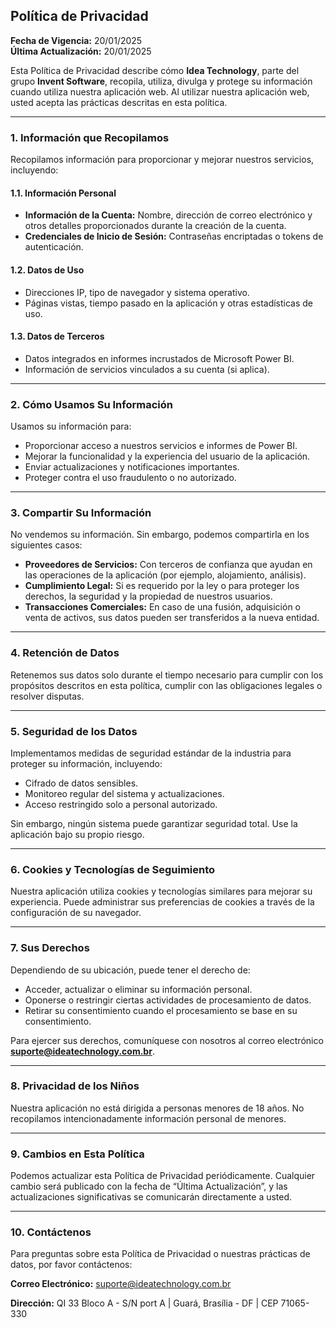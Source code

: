 ## **Política de Privacidad**

**Fecha de Vigencia:** 20/01/2025  
**Última Actualización:** 20/01/2025  

Esta Política de Privacidad describe cómo **Idea Technology**, parte del grupo **Invent Software**, recopila, utiliza, divulga y protege su información cuando utiliza nuestra aplicación web. Al utilizar nuestra aplicación web, usted acepta las prácticas descritas en esta política.  

---

### **1. Información que Recopilamos**  
Recopilamos información para proporcionar y mejorar nuestros servicios, incluyendo:  

#### 1.1. **Información Personal**  
- **Información de la Cuenta:** Nombre, dirección de correo electrónico y otros detalles proporcionados durante la creación de la cuenta.  
- **Credenciales de Inicio de Sesión:** Contraseñas encriptadas o tokens de autenticación.  

#### 1.2. **Datos de Uso**  
- Direcciones IP, tipo de navegador y sistema operativo.  
- Páginas vistas, tiempo pasado en la aplicación y otras estadísticas de uso.  

#### 1.3. **Datos de Terceros**  
- Datos integrados en informes incrustados de Microsoft Power BI.  
- Información de servicios vinculados a su cuenta (si aplica).  

---

### **2. Cómo Usamos Su Información**  
Usamos su información para:  
- Proporcionar acceso a nuestros servicios e informes de Power BI.  
- Mejorar la funcionalidad y la experiencia del usuario de la aplicación.  
- Enviar actualizaciones y notificaciones importantes.  
- Proteger contra el uso fraudulento o no autorizado.  

---

### **3. Compartir Su Información**  
No vendemos su información. Sin embargo, podemos compartirla en los siguientes casos:  
- **Proveedores de Servicios:** Con terceros de confianza que ayudan en las operaciones de la aplicación (por ejemplo, alojamiento, análisis).  
- **Cumplimiento Legal:** Si es requerido por la ley o para proteger los derechos, la seguridad y la propiedad de nuestros usuarios.  
- **Transacciones Comerciales:** En caso de una fusión, adquisición o venta de activos, sus datos pueden ser transferidos a la nueva entidad.  

---

### **4. Retención de Datos**  
Retenemos sus datos solo durante el tiempo necesario para cumplir con los propósitos descritos en esta política, cumplir con las obligaciones legales o resolver disputas.  

---

### **5. Seguridad de los Datos**  
Implementamos medidas de seguridad estándar de la industria para proteger su información, incluyendo:  
- Cifrado de datos sensibles.  
- Monitoreo regular del sistema y actualizaciones.  
- Acceso restringido solo a personal autorizado.  

Sin embargo, ningún sistema puede garantizar seguridad total. Use la aplicación bajo su propio riesgo.  

---

### **6. Cookies y Tecnologías de Seguimiento**  
Nuestra aplicación utiliza cookies y tecnologías similares para mejorar su experiencia. Puede administrar sus preferencias de cookies a través de la configuración de su navegador.  

---

### **7. Sus Derechos**  
Dependiendo de su ubicación, puede tener el derecho de:  
- Acceder, actualizar o eliminar su información personal.  
- Oponerse o restringir ciertas actividades de procesamiento de datos.  
- Retirar su consentimiento cuando el procesamiento se base en su consentimiento.  

Para ejercer sus derechos, comuníquese con nosotros al correo electrónico **suporte@ideatechnology.com.br**.  

---

### **8. Privacidad de los Niños**  
Nuestra aplicación no está dirigida a personas menores de 18 años. No recopilamos intencionadamente información personal de menores.  

---

### **9. Cambios en Esta Política**  
Podemos actualizar esta Política de Privacidad periódicamente. Cualquier cambio será publicado con la fecha de “Última Actualización”, y las actualizaciones significativas se comunicarán directamente a usted.  

---

### **10. Contáctenos**  
Para preguntas sobre esta Política de Privacidad o nuestras prácticas de datos, por favor contáctenos:  

**Correo Electrónico:** suporte@ideatechnology.com.br  

**Dirección:** QI 33 Bloco A - S/N port A | Guará, Brasília - DF | CEP 71065-330  

